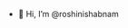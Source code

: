 - 👋 Hi, I’m @roshinishabnam
<!---
roshinishabnam/roshinishabnam is a ✨ special ✨ repository because its `README.md` (this file) appears on your GitHub profile.
You can click the Preview link to take a look at your changes.
--->

